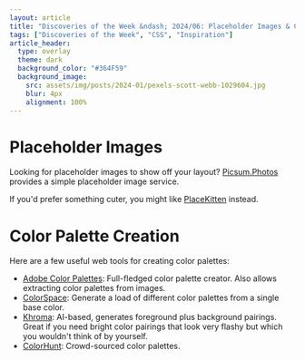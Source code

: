 ```yaml
---
layout: article
title: "Discoveries of the Week &ndash; 2024/06: Placeholder Images & Color Palettes"
tags: ["Discoveries of the Week", "CSS", "Inspiration"]
article_header:
  type: overlay
  theme: dark
  background_color: "#364F59"
  background_image:
    src: assets/img/posts/2024-01/pexels-scott-webb-1029604.jpg
    blur: 4px
    alignment: 100%
---
```


# Placeholder Images

Looking for placeholder images to show off your layout?
[Picsum.Photos](https://picsum.photos/) provides a simple placeholder image service.

If you'd prefer something cuter, you might like [PlaceKitten](https://placekitten.com/) instead.

# Color Palette Creation

Here are a few useful web tools for creating color palettes:

* [Adobe Color Palettes](https://color.adobe.com/en/create/color-wheel):
  Full-fledged color palette creator. Also allows extracting color palettes from images.
* [ColorSpace](https://mycolor.space/):
  Generate a load of different color palettes from a single base color.
* [Khroma](https://www.khroma.co/):
  AI-based, generates foreground plus background pairings.
  Great if you need bright color pairings that look very flashy but which you wouldn't think of by yourself.
* [ColorHunt](https://colorhunt.co/):
  Crowd-sourced color palettes.

